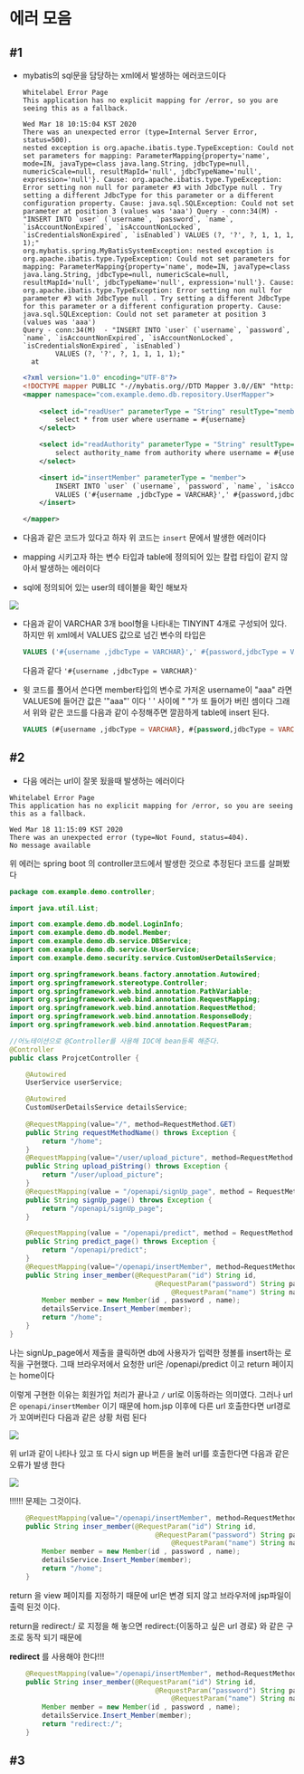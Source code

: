# 에러 모음

## #1

- mybatis의 sql문을 담당하는 xml에서 발생하는 에러코드이다

  ```http
  Whitelabel Error Page
  This application has no explicit mapping for /error, so you are seeing this as a fallback.
  
  Wed Mar 18 10:15:04 KST 2020
  There was an unexpected error (type=Internal Server Error, status=500).
  nested exception is org.apache.ibatis.type.TypeException: Could not set parameters for mapping: ParameterMapping{property='name', mode=IN, javaType=class java.lang.String, jdbcType=null, numericScale=null, resultMapId='null', jdbcTypeName='null', expression='null'}. Cause: org.apache.ibatis.type.TypeException: Error setting non null for parameter #3 with JdbcType null . Try setting a different JdbcType for this parameter or a different configuration property. Cause: java.sql.SQLException: Could not set parameter at position 3 (values was 'aaa') Query - conn:34(M) - "INSERT INTO `user` (`username`, `password`, `name`, `isAccountNonExpired`, `isAccountNonLocked`, `isCredentialsNonExpired`, `isEnabled`) VALUES (?, '?', ?, 1, 1, 1, 1);"
  org.mybatis.spring.MyBatisSystemException: nested exception is org.apache.ibatis.type.TypeException: Could not set parameters for mapping: ParameterMapping{property='name', mode=IN, javaType=class java.lang.String, jdbcType=null, numericScale=null, resultMapId='null', jdbcTypeName='null', expression='null'}. Cause: org.apache.ibatis.type.TypeException: Error setting non null for parameter #3 with JdbcType null . Try setting a different JdbcType for this parameter or a different configuration property. Cause: java.sql.SQLException: Could not set parameter at position 3 (values was 'aaa')
  Query - conn:34(M)  - "INSERT INTO `user` (`username`, `password`, `name`, `isAccountNonExpired`, `isAccountNonLocked`, `isCredentialsNonExpired`, `isEnabled`)
          VALUES (?, '?', ?, 1, 1, 1, 1);"
  	at 
  ```

  

  ```xml
  <?xml version="1.0" encoding="UTF-8"?>
  <!DOCTYPE mapper PUBLIC "-//mybatis.org//DTD Mapper 3.0//EN" "http://mybatis.org/dtd/mybatis-3-mapper.dtd">
  <mapper namespace="com.example.demo.db.repository.UserMapper">
      
      <select id="readUser" parameterType = "String" resultType="member">
          select * from user where username = #{username}
      </select>
  
      <select id="readAuthority" parameterType = "String" resultType="String">
          select authority_name from authority where username = #{username}
      </select>
  
      <insert id="insertMember" parameterType = "member">
          INSERT INTO `user` (`username`, `password`, `name`, `isAccountNonExpired`, `isAccountNonLocked`, `isCredentialsNonExpired`, `isEnabled`)
          VALUES ('#{username ,jdbcType = VARCHAR}',' #{password,jdbcType = VARCHAR}',' #{name,jdbcType = VARCHAR}', 1, 1, 1, 1);    
      </insert>
  
  </mapper>
  ```

- 다음과 같은 코드가 있다고 하자 위 코드는 `insert` 문에서 발생한 에러이다 

- mapping 시키고자 하는 변수 타입과 table에 정의되어 있는 칼럽 타입이 같지 않아서 발생하는 에러이다

- sql에 정의되어 있는 user의 테이블을 확인 해보자

![](../JavaSpring/readme/table.jpg)

- 다음과 같이 VARCHAR 3개 bool형을 나타내는 TINYINT 4개로 구성되어 있다. 하지만 위 xml에서 VALUES 값으로 넘긴 변수의 타입은 

  ```sql
  VALUES ('#{username ,jdbcType = VARCHAR}',' #{password,jdbcType = VARCHAR}',' #{name,jdbcType = VARCHAR}', 1, 1, 1, 1); 
  ```

  다음과 같다 `'#{username ,jdbcType = VARCHAR}'` 

- 윗 코드를 풀어서 쓴다면 member타입의 변수로 가저온 username이 "aaa" 라면 VALUES에 들어간 값은      '"aaa"' 이다 ' ' 사이에 " "가 또 들어가 버린 셈이다 그래서 위와 같은 코드를 다음과 같이 수정해주면 깔끔하게 table에 insert 된다.

  ```sql
  VALUES (#{username ,jdbcType = VARCHAR}, #{password,jdbcType = VARCHAR}, #{name,jdbcType = VARCHAR}, 1, 1, 1, 1);
  ```





## #2

- 다음 에러는 url이 잘못 됬을때 발생하는 에러이다

 ```http
Whitelabel Error Page
This application has no explicit mapping for /error, so you are seeing this as a fallback.

Wed Mar 18 11:15:09 KST 2020
There was an unexpected error (type=Not Found, status=404).
No message available
 ```

위 에러는 spring boot 의 controller코드에서 발생한 것으로 추정된다 코드를 살펴봤다

```java
package com.example.demo.controller;

import java.util.List;

import com.example.demo.db.model.LoginInfo;
import com.example.demo.db.model.Member;
import com.example.demo.db.service.DBService;
import com.example.demo.db.service.UserService;
import com.example.demo.security.service.CustomUserDetailsService;

import org.springframework.beans.factory.annotation.Autowired;
import org.springframework.stereotype.Controller;
import org.springframework.web.bind.annotation.PathVariable;
import org.springframework.web.bind.annotation.RequestMapping;
import org.springframework.web.bind.annotation.RequestMethod;
import org.springframework.web.bind.annotation.ResponseBody;
import org.springframework.web.bind.annotation.RequestParam;

//어노테이션으로 @Controller를 사용해 IOC에 bean등록 해준다.
@Controller
public class ProjcetController {

    @Autowired
    UserService userService;

    @Autowired
    CustomUserDetailsService detailsService;
    
    @RequestMapping(value="/", method=RequestMethod.GET)
    public String requestMethodName() throws Exception {
        return "/home";
    }
    @RequestMapping(value="/user/upload_picture", method=RequestMethod.GET)
    public String upload_piString() throws Exception {
        return "/user/upload_picture";
    }
    @RequestMapping(value = "/openapi/signUp_page", method = RequestMethod.GET)
    public String signUp_page() throws Exception {
        return "/openapi/signUp_page";
    }

    @RequestMapping(value = "/openapi/predict", method = RequestMethod.GET)
    public String predict_page() throws Exception {
        return "/openapi/predict";  
    }
    @RequestMapping(value="/openapi/insertMember", method=RequestMethod.POST)
    public String inser_member(@RequestParam("id") String id,
                                    @RequestParam("password") String password,
                                        @RequestParam("name") String name) {
        Member member = new Member(id , password , name);
        detailsService.Insert_Member(member);
        return "/home";
    }
}
```

나는 signUp_page에서 제출을 클릭하면 db에 사용자가 입력한 정볼를 insert하는 로직을 구현했다. 그때 브라우저에서 요청한 url은 /openapi/predict 이고 return 페이지는 home이다

이렇게 구현한 이유는 회원가입 처리가 끝나고 `/` url로 이동하라는 의미였다. 그러나 url은 `openapi/insertMember` 이기 때문에 hom.jsp 이후에 다른 url 호출한다면 url경로가 꼬여버린다 다음과 같은 상황 처럼 된다

![](../JavaSpring/readme/home_jsp.jpg)

위 url과 같이 나타나 있고 또 다시 sign up 버튼을 눌러 url를 호출한다면 다음과 같은 오류가 발생 한다

![](../JavaSpring/readme/error.jpg)

!!!!!! 문제는 그것이다.

```java
    @RequestMapping(value="/openapi/insertMember", method=RequestMethod.POST)
    public String inser_member(@RequestParam("id") String id,
                                    @RequestParam("password") String password,
                                        @RequestParam("name") String name) {
        Member member = new Member(id , password , name);
        detailsService.Insert_Member(member);
        return "/home";
    }
```

return 을 view 페이지를 지정하기 때문에 url은 변경 되지 않고 브라우저에 jsp파일이 출력 된것 이다.

return을 redirect:/ 로 지정을 해 놓으면 redirect:{이동하고 싶은 url 경로} 와 같은 구조로 동작 되기 때문에

**redirect** 를 사용해야 한다!!!

```java
    @RequestMapping(value="/openapi/insertMember", method=RequestMethod.POST)
    public String inser_member(@RequestParam("id") String id,
                                    @RequestParam("password") String password,
                                        @RequestParam("name") String name) {
        Member member = new Member(id , password , name);
        detailsService.Insert_Member(member);
        return "redirect:/";
    }
```

## #3

